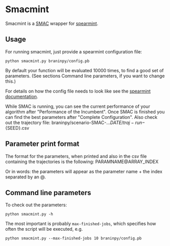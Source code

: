 Smacmint
========

Smacmint is a [SMAC](http://www.cs.ubc.ca/labs/beta/Projects/SMAC/) wrapper for [spearmint](https://github.com/JasperSnoek/spearmint). 


Usage
-----

For running smacmint, just provide a spearmint configuration file:
```
python smacmint.py braninpy/config.pb
```

By default your function will be evaluated 10000 times, to find a good set of parameters. (See sections Command line parameters, if you want to change this.)

For details on how the config file needs to look like see the [spearmint documentation](https://github.com/JasperSnoek/spearmint).

While SMAC is running, you can see the current performance of your algorithm after "Performance of the Incumbent". Once SMAC is finished you can find the best parameters after "Complete Configuration". Also check out the trajectory file: braninpy/scenario-SMAC-...${DATE}/traj-run-${SEED}.csv

Parameter print format
----------------------

The format for the parameters, when printed and also in the csv file containing the trajectories is the following:
PARAMNAME@ARRAY_INDEX

Or in words: the parameters will appear as the parameter name + the index separated by an @.


Command line parameters
-----------------------

To check out the parameters:
```
python smacmint.py -h
```

The most important is probably `max-finished-jobs`, which specifies how often the script will be executed, e.g. 
```
python smacmint.py --max-finished-jobs 10 braninpy/config.pb
```


